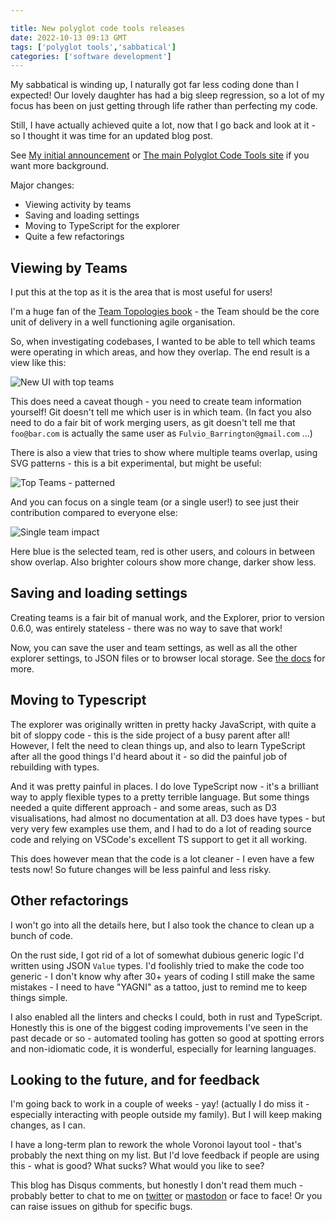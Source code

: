 ```yaml
---

title: New polyglot code tools releases
date: 2022-10-13 09:13 GMT
tags: ['polyglot tools','sabbatical']
categories: ['software development']
---
```


My sabbatical is winding up, I naturally got far less coding done than I expected!  Our lovely daughter has had a big sleep regression, so a lot of my focus has been on just getting through life rather than perfecting my code.

Still, I have actually achieved quite a lot, now that I go back and look at it - so I thought it was time for an updated blog post.

See [My initial announcement](/2020/09/06/introducing-the-polyglot-code-explorer.html) or  [The main Polyglot Code Tools site](https://polyglot.korny.info) if you want more background.

Major changes:

* Viewing activity by teams
* Saving and loading settings
* Moving to TypeScript for the explorer
* Quite a few refactorings

## Viewing by Teams

I put this at the top as it is the area that is most useful for users!

I'm a huge fan of the [Team Topologies book](https://www.goodreads.com/book/show/44135420-team-topologies) - the Team should be the core unit of delivery in a well functioning agile organisation.

So, when investigating codebases, I wanted to be able to tell which teams were operating in which areas, and how they overlap.  The end result is a view like this:

![New UI with top teams](/2022-polyglot/polyglot-062-top-teams.png)

This does need a caveat though - you need to create team information yourself!  Git doesn't tell me which user is in which team.  (In fact you also need to do a fair bit of work merging users, as git doesn't tell me that `foo@bar.com` is actually the same user as `Fulvio_Barrington@gmail.com` ...)

There is also a view that tries to show where multiple teams overlap, using SVG patterns - this is a bit experimental, but might be useful:

![Top Teams - patterned](/2022-polyglot/top-teams-patterned.png)

And you can focus on a single team (or a single user!) to see just their contribution compared to everyone else:

![Single team impact](/2022-polyglot/single-team-impact.png)

Here blue is the selected team, red is other users, and colours in between show overlap.  Also brighter colours show more change, darker show less.

## Saving and loading settings

Creating teams is a fair bit of manual work, and the Explorer, prior to version 0.6.0, was entirely stateless - there was no way to save that work!

Now, you can save the user and team settings, as well as all the other explorer settings, to JSON files or to browser local storage.  See [the docs](https://polyglot.korny.info/tools/explorer/ui#saving-and-loading-settings) for more.

## Moving to Typescript

The explorer was originally written in pretty hacky JavaScript, with quite a bit of sloppy code - this is the side project of a busy parent after all!  However, I felt the need to clean things up, and also to learn TypeScript after all the good things I'd heard about it - so did the painful job of rebuilding with types.

And it was pretty painful in places.  I do love TypeScript now - it's a brilliant way to apply flexible types to a pretty terrible language.  But some things needed a quite different approach - and some areas, such as D3 visualisations, had almost no documentation at all.  D3 does have types - but very very few examples use them, and I had to do a lot of reading source code and relying on VSCode's excellent TS support to get it all working.

This does however mean that the code is a lot cleaner - I even have a few tests now!  So future changes will be less painful and less risky.

## Other refactorings

I won't go into all the details here, but I also took the chance to clean up a bunch of code.

On the rust side, I got rid of a lot of somewhat dubious generic logic I'd written using JSON `Value` types.  I'd foolishly tried to make the code too generic - I don't know why after 30+ years of coding I still make the same mistakes - I need to have "YAGNI" as a tattoo, just to remind me to keep things simple.

I also enabled all the linters and checks I could, both in rust and TypeScript.  Honestly this is one of the biggest coding improvements I've seen in the past decade or so - automated tooling has gotten so good at spotting errors and non-idiomatic code, it is wonderful, especially for learning languages.

## Looking to the future, and for feedback

I'm going back to work in a couple of weeks - yay!  (actually I do miss it - especially interacting with people outside my family).  But I will keep making changes, as I can.

I have a long-term plan to rework the whole Voronoi layout tool - that's probably the next thing on my list.  But I'd love feedback if people are using this - what is good? What sucks?  What would you like to see?

This blog has Disqus comments, but honestly I don't read them much - probably better to chat to me on [twitter](https://twitter.com/kornys) or [mastodon](https://hachydon.io/@Korny) or face to face!  Or you can raise issues on github for specific bugs.